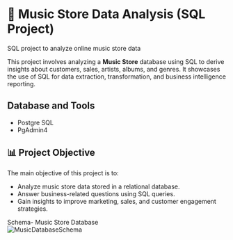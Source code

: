 
# 🎵 Music Store Data Analysis (SQL Project)
SQL project to analyze online music store data

This project involves analyzing a **Music Store** database using SQL to derive insights about customers, sales, artists, albums, and genres. It showcases the use of SQL for data extraction, transformation, and business intelligence reporting.

## Database and Tools
* Postgre SQL
* PgAdmin4

## 📊 Project Objective

The main objective of this project is to:
- Analyze music store data stored in a relational database.
- Answer business-related questions using SQL queries.
- Gain insights to improve marketing, sales, and customer engagement strategies.


Schema- Music Store Database  
![MusicDatabaseSchema](https://user-images.githubusercontent.com/112153548/213707717-bfc9f479-52d9-407b-99e1-e94db7ae10a3.png)


